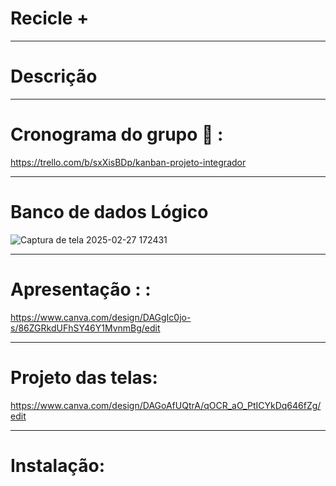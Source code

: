 # Recicle +
---
# Descrição


---

# Cronograma do grupo 📆 :
https://trello.com/b/sxXisBDp/kanban-projeto-integrador

---

# Banco de dados Lógico 
![Captura de tela 2025-02-27 172431](https://github.com/user-attachments/assets/fb372ab8-3176-4297-991b-440373013445)

---

# Apresentação : :

https://www.canva.com/design/DAGgIc0jo-s/86ZGRkdUFhSY46Y1MvnmBg/edit

---


# Projeto das telas: 

https://www.canva.com/design/DAGoAfUQtrA/qOCR_aO_PtICYkDq646fZg/edit

---

# Instalação:
